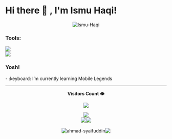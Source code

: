 # <summary><strong>Hi there :wave: , I'm Ismu Haqi!</strong></summary>

<!-- Profile View Old -->
<p align="center" ><img align="center" src="https://komarev.com/ghpvc/?username=Ismu-Haqi&label=Profile%20views&color=0e75b6&style=flat" alt="Ismu-Haqi" /> </p>

### <summary><strong>Tools:</strong></summary>
<p>
    <img src="https://img.shields.io/badge/Text%20Editor-Visual%20Studio%20Code-blue?&logo=visual%20studio%20code&logoColor=blue" /> <br>
    <img src="https://img.shields.io/badge/Local%20Server-Laragon-blue?&logo=laragon&logoColor=blue" />

</p>

### <summary><strong>Yosh!</strong></summary>
<p>
    - :keyboard: I’m currently learning Mobile Legends </br>
<p>
 
<hr>

<div align="center">

<p> <b>Visitors Count 👁️</b> </p>
<p><img src="https://profile-counter.glitch.me/{Ismu-Haqi}/count.svg" /></p>

</div>

<!-- Graph Gelombang Contributions -->
<div align="center" style="display: flex; flex-wrap: wrap; justify-content: center; align-items: center;">
  <img src="https://github-profile-summary-cards.vercel.app/api/cards/profile-details?username=Ismu-Haqi&show_icons=true&theme=github_dark">
</div>

<div align="center" style="display: flex; justify-content: center; align-items: center;">

<!-- Bar Graph Commits -->
<img src="https://github-profile-summary-cards.vercel.app/api/cards/productive-time?username=Ismu-Haqi&show_icons=true&theme=github_dark"/>

<!-- Ahmad Syaifuddin's GitHub stats-->
<img src="https://github-readme-stats.vercel.app/api?username=Ismu-Haqi&show_icons=true&theme=chartreuse-dark"/>

</div>

<br>

<div align="center" style="display:flex; justify-content: center;">
<!-- Stats Of Streak & Top Languages Used -->
<img src="https://streak-stats.demolab.com/?user=Ismu-Haqi&theme=github-light" alt="ahmad-syaifuddin" /> <img src="https://github-readme-stats.vercel.app/api/top-langs/?username=Ismu-Haqi&layout=compact"/>

</div>
